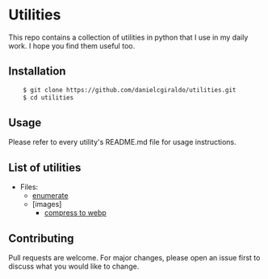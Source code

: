 # Utilities

This repo contains a collection of utilities in python that I use in my daily work. I
hope you find them useful too.

## Installation

```bash
    $ git clone https://github.com/danielcgiraldo/utilities.git
    $ cd utilities
```

## Usage

Please refer to every utility's README.md file for usage instructions.

## List of utilities

- Files:
  - [enumerate](files/enumerate/README.md)
  - [images]
    - [compress to webp](files/images/compress_to_webp/README.md)

## Contributing

Pull requests are welcome. For major changes, please open an issue first to
discuss what you would like to change.
